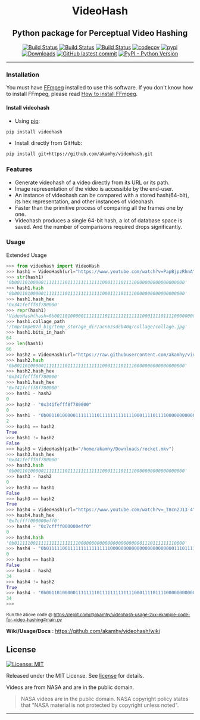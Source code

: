 <div align="center">

<h1> VideoHash </h1>

<h2> Python package for Perceptual Video Hashing </h2>

</div>

<p align="center">
<a href="https://github.com/akamhy/videohash/actions?query=workflow%3AUbuntu"><img alt="Build Status" src="https://github.com/akamhy/videohash/workflows/Ubuntu/badge.svg"></a>
<a href="https://github.com/akamhy/videohash/actions?query=workflow%3AWindows"><img alt="Build Status" src="https://github.com/akamhy/videohash/workflows/Windows/badge.svg"></a>
<a href="https://github.com/akamhy/videohash/actions?query=workflow%3AmacOS"><img alt="Build Status" src="https://github.com/akamhy/videohash/workflows/macOS/badge.svg"></a>
<a href="https://codecov.io/gh/akamhy/videohash"><img alt="codecov" src="https://codecov.io/gh/akamhy/videohash/branch/main/graph/badge.svg"></a>
<a href="https://pypi.org/project/videohash/"><img alt="pypi" src="https://img.shields.io/pypi/v/videohash.svg"></a>
<a href="https://pepy.tech/project/videohash?versions=1*"><img alt="Downloads" src="https://pepy.tech/badge/videohash/month"></a>
<a href="https://github.com/akamhy/videohash/commits/main"><img alt="GitHub lastest commit" src="https://img.shields.io/github/last-commit/akamhy/videohash?color=blue&style=flat-square"></a>
<a href="#"><img alt="PyPI - Python Version" src="https://img.shields.io/pypi/pyversions/videohash?style=flat-square"></a>
</p>

--------------------------------------------------------------------------


### Installation
You must have [FFmpeg](https://ffmpeg.org/) installed to use this software. If you don't know how to install FFmpeg, please read
[How to install FFmpeg](https://github.com/akamhy/videohash/wiki/Install-FFmpeg,-but-how%3F).


#### Install videohash

  - Using [pip](https://en.wikipedia.org/wiki/Pip_(package_manager)):

```bash
pip install videohash
```

  - Install directly from GitHub:

```bash
pip install git+https://github.com/akamhy/videohash.git
```

### Features
  - Generate videohash of a video directly from its URL or its path.
  - Image representation of the video is accessible by the end-user.
  - An instance of videohash can be compared with a stored hash(64-bit), its hex representation, and other instances of videohash.
  - Faster than the primitive process of comparing all the frames one by one.
  - Videohash produces a single 64-bit hash, a lot of database space is saved. And the number of comparisons required drops significantly.
 
### Usage
Extended Usage
```python
>>> from videohash import VideoHash
>>> hash1 = VideoHash(url="https://www.youtube.com/watch?v=PapBjpzRhnA", download_worst=False)
>>> str(hash1)
'0b0011010000011111111011111111111110001111011110000000000000000000'
>>> hash1.hash
'0b0011010000011111111011111111111110001111011110000000000000000000'
>>> hash1.hash_hex
'0x341fefff8f780000'
>>> repr(hash1)
'VideoHash(hash=0b0011010000011111111011111111111110001111011110000000000000000000, hash_hex=0x341fefff8f780000, collage_path=/tmp/tmpe07d_b1g/temp_storage_dir/acn6zsdcb40q/collage/collage.jpg, bits_in_hash=64)'
>>> hash1.collage_path
'/tmp/tmpe07d_b1g/temp_storage_dir/acn6zsdcb40q/collage/collage.jpg'
>>> hash1.bits_in_hash
64
>>> len(hash1)
66
>>> hash2 = VideoHash(url="https://raw.githubusercontent.com/akamhy/videohash/main/assets/rocket.mkv")
>>> hash2.hash
'0b0011010000011111111011111111111110001111011110000000000000000000'
>>> hash2.hash_hex
'0x341fefff8f780000'
>>> hash1.hash_hex
'0x741fcfff8f780000'
>>> hash1 - hash2
0
>>> hash2 - "0x341fefff8f780000"
0
>>> hash1 - "0b0011010000011111111011111111111110001111011110000000000000000000"
2
>>> hash1 == hash2
True
>>> hash1 != hash2
False
>>> hash3 = VideoHash(path="/home/akamhy/Downloads/rocket.mkv")
>>> hash3.hash_hex
'0x341fefff8f780000'
>>> hash3.hash
'0b0011010000011111111011111111111110001111011110000000000000000000'
>>> hash3 - hash2
0
>>> hash3 == hash1
False
>>> hash3 == hash2
True
>>> hash4 = VideoHash(url="https://www.youtube.com/watch?v=_T8cn2J13-4")
>>> hash4.hash_hex
'0x7cffff000000eff0'
>>> hash4 - "0x7cffff000000eff0"
0
>>> hash4.hash
'0b0111110011111111111111110000000000000000000000001110111111110000'
>>> hash4 - "0b0111110011111111111111110000000000000000000000001110111111110000"
0
>>> hash4 == hash3
False
>>> hash4 - hash2
34
>>> hash4 != hash2
True
>>> hash4 - "0b0011010000011111111011111111111110001111011110000000000000000000"
34
>>>
```
<sub>Run the above code @ <https://replit.com/@akamhy/videohash-usage-2xx-example-code-for-video-hashing#main.py></sub>
  
**Wiki/Usage/Docs** : <https://github.com/akamhy/videohash/wiki>





## License
[![License: MIT](https://img.shields.io/badge/License-MIT-green.svg)](https://github.com/akamhy/videohash/blob/master/LICENSE)

Released under the MIT License. See
[license](https://github.com/akamhy/videohash/blob/master/LICENSE) for details.

Videos are from NASA and are in the public domain.
> NASA videos are in the public domain. NASA copyright policy states that "NASA material is not protected by copyright unless noted".

------------------------------------------------------------------------------------

